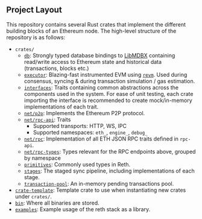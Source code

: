 ## Project Layout

This repository contains several Rust crates that implement the different building blocks of an Ethereum node. The high-level structure of the repository is as follows:

- `crates/`
    - [`db`](../../crates/db): Strongly typed database bindings to [LibMDBX](https://github.com/vorot93/libmdbx-rs/) containing read/write access to Ethereum state and historical data (transactions, blocks etc.)
    - [`executor`](../../crates/executor): Blazing-fast instrumented EVM using [`revm`](https://github.com/bluealloy/revm/). Used during consensus, syncing & during transaction simulation / gas estimation.
    - [`interfaces`](../../crates/interfaces): Traits containing common abstractions across the components used in the system. For ease of unit testing, each crate importing the interface is recommended to create mock/in-memory implementations of each trait.
    - [`net/p2p`](../../crates/net/p2p): Implements the Ethereum P2P protocol.
    - [`net/rpc-api`](../../crates/net/rpc-api): Traits
        - Supported transports: HTTP, WS, IPC
        - Supported namespaces: `eth_`, `engine_`, `debug_`
    - [`net/rpc`](../../crates/net/rpc): Implementation of all ETH JSON RPC traits defined in `rpc-api`.
    - [`net/rpc-types`](../../crates/net/rpc-types): Types relevant for the RPC endpoints above, grouped by namespace
    - [`primitives`](../../crates/stages): Commonly used types in Reth.
    - [`stages`](../../crates/stages): The staged sync pipeline, including implementations of each stage.
    - [`transaction-pool`](../../crates/transaction-pool): An in-memory pending transactions pool.
- [`crate-template`](../../crate-template): Template crate to use when instantiating new crates under `crates/`.
- [`bin`](../../bin): Where all binaries are stored.
- [`examples`](../../examples): Example usage of the reth stack as a library.
